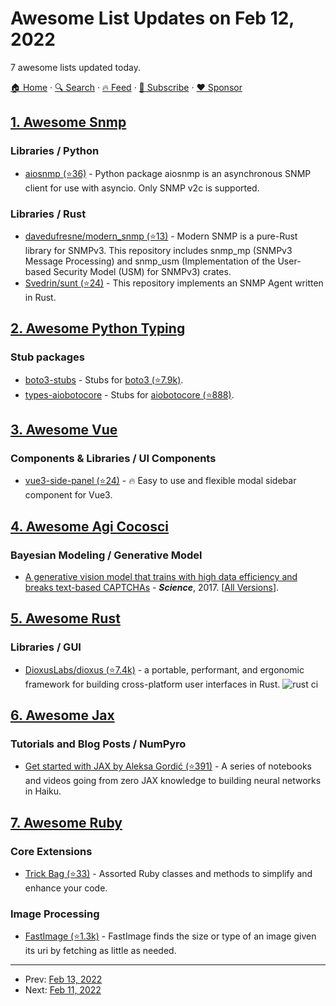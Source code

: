 # Awesome List Updates on Feb 12, 2022

7 awesome lists updated today.

[🏠 Home](/README.md) · [🔍 Search](https://www.trackawesomelist.com/search/) · [🔥 Feed](https://www.trackawesomelist.com/rss.xml) · [📮 Subscribe](https://trackawesomelist.us17.list-manage.com/subscribe?u=d2f0117aa829c83a63ec63c2f&id=36a103854c) · [❤️  Sponsor](https://github.com/sponsors/theowenyoung)



## [1. Awesome Snmp](/content/eozer/awesome-snmp/README.md)

### Libraries / Python

*   [aiosnmp (⭐36)](https://github.com/hh-h/aiosnmp) - Python package aiosnmp is an asynchronous SNMP client for use with asyncio. Only SNMP v2c is supported.

### Libraries / Rust

*   [davedufresne/modern\_snmp (⭐13)](https://github.com/davedufresne/modern_snmp) - Modern SNMP is a pure-Rust library for SNMPv3. This repository includes snmp\_mp (SNMPv3 Message Processing) and snmp\_usm (Implementation of the User-based Security Model (USM) for SNMPv3) crates.
*   [Svedrin/sunt (⭐24)](https://github.com/Svedrin/sunt) - This repository implements an SNMP Agent written in Rust.

## [2. Awesome Python Typing](/content/typeddjango/awesome-python-typing/README.md)

### Stub packages

*   [boto3-stubs](https://vemel.github.io/boto3_stubs_docs/) - Stubs for [boto3 (⭐7.9k)](https://github.com/boto/boto3).
*   [types-aiobotocore](https://vemel.github.io/types_aiobotocore_docs/) - Stubs for [aiobotocore (⭐888)](https://github.com/aio-libs/aiobotocore).

## [3. Awesome Vue](/content/vuejs/awesome-vue/README.md)

### Components & Libraries / UI Components

*   [vue3-side-panel (⭐24)](https://github.com/headmandev/vue3-side-panel) - 🔥 Easy to use and flexible modal sidebar component for Vue3.

## [4. Awesome Agi Cocosci](/content/YuzheSHI/awesome-agi-cocosci/README.md)

### Bayesian Modeling / Generative Model

*   [A generative vision model that trains with high data efficiency and breaks text-based CAPTCHAs](https://www.cs.jhu.edu/~ayuille/JHUcourses/ProbabilisticModelsOfVisualCognition2020/Lec22/GeorgeCAPCHAS.pdf) - ***Science***, 2017. \[[All Versions](https://scholar.google.com/scholar?cluster=1478382321633671444\&hl=en\&as_sdt=0,5)].

## [5. Awesome Rust](/content/rust-unofficial/awesome-rust/README.md)

### Libraries / GUI

*   [DioxusLabs/dioxus (⭐7.4k)](https://github.com/dioxuslabs/dioxus) - a portable, performant, and ergonomic framework for building cross-platform user interfaces in Rust. ![rust ci](https://github.com/dioxuslabs/dioxus/actions/workflows/main.yml/badge.svg)

## [6. Awesome Jax](/content/n2cholas/awesome-jax/README.md)

### Tutorials and Blog Posts / NumPyro

*   [Get started with JAX by Aleksa Gordić (⭐391)](https://github.com/gordicaleksa/get-started-with-JAX) - A series of notebooks and videos going from zero JAX knowledge to building neural networks in Haiku.

## [7. Awesome Ruby](/content/markets/awesome-ruby/README.md)

### Core Extensions

*   [Trick Bag (⭐33)](https://github.com/keithrbennett/trick_bag) - Assorted Ruby classes and methods to simplify and enhance your code.

### Image Processing

*   [FastImage (⭐1.3k)](https://github.com/sdsykes/fastimage) - FastImage finds the size or type of an image given its uri by fetching as little as needed.

---

- Prev: [Feb 13, 2022](/content/2022/02/13/README.md)
- Next: [Feb 11, 2022](/content/2022/02/11/README.md)